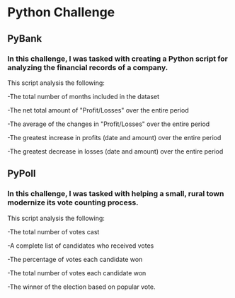 # Python Challenge

## PyBank
### In this challenge, I was tasked with creating a Python script for analyzing the financial records of a company.
  This script analysis the following:
  
  -The total number of months included in the dataset
  
  -The net total amount of "Profit/Losses" over the entire period
  
  -The average of the changes in "Profit/Losses" over the entire period
  
  -The greatest increase in profits (date and amount) over the entire period
  
  -The greatest decrease in losses (date and amount) over the entire period
  
  
## PyPoll
### In this challenge, I was tasked with helping a small, rural town modernize its vote counting process.
  This script analysis the following:
  
  -The total number of votes cast

  -A complete list of candidates who received votes

  -The percentage of votes each candidate won

  -The total number of votes each candidate won

  -The winner of the election based on popular vote.
